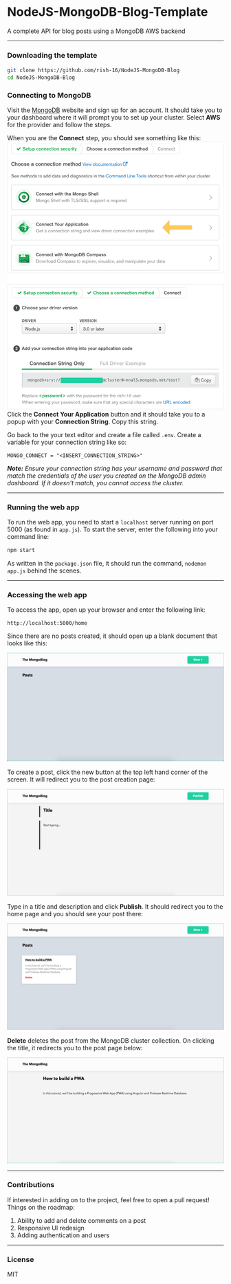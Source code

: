 # NodeJS-MongoDB-Blog-Template

A complete API for blog posts using a MongoDB AWS backend

---

### Downloading the template

```bash
git clone https://github.com/rish-16/NodeJS-MongoDB-Blog
cd NodeJS-MongoDB-Blog
```

### Connecting to MongoDB

Visit the [MongoDB](https://cloud.mongodb.com/) website and sign up for an account. It should take you to your dashboard where it will prompt you to set up your cluster. Select **AWS** for the provider and follow the steps.

When you are the **Connect** step, you should see something like this:
<br>
![Connect](./Assets/connect.png)
Click the **Connect Your Application** button and it should take you to a popup with your **Connection String**. Copy this string.

Go back to the your text editor and create a file called `.env`. Create a variable for your connection string like so:

```
MONGO_CONNECT = "<INSERT_CONNECTION_STRING>"
```

_**Note:** Ensure your connection string has your username and password that match the credentials of the user you created on the MongoDB admin dashboard. If it doesn't match, you cannot access the cluster._

---

### Running the web app

To run the web app, you need to start a `localhost` server running on port 5000 (as found in `app.js`). To start the server, enter the following into your command line:

```bash
npm start
```

As written in the `package.json` file, it should run the command, `nodemon app.js` behind the scenes.

---

### Accessing the web app

To access the app, open up your browser and enter the following link:

```
http://localhost:5000/home
```

Since there are no posts created, it should open up a blank document that looks like this:

![Home](./Assets/webapp.png)

To create a post, click the new button at the top left hand corner of the screen. It will redirect you to the post creation page:

![New Story](./Assets/new.png)

Type in a title and description and click **Publish**. It should redirect you to the home page and you should see your post there:

![Post](./Assets/post.png)

**Delete** deletes the post from the MongoDB cluster collection.
On clicking the title, it redirects you to the post page below:

![Post](./Assets/article.png)

---

### Contributions

If interested in adding on to the project, feel free to open a pull request! Things on the roadmap:

1. Ability to add and delete comments on a post
2. Responsive UI redesign
3. Adding authentication and users

---

### License

MIT
